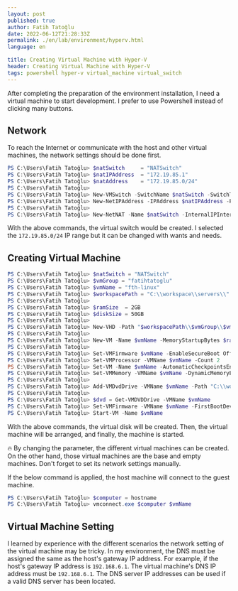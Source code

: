 ```yaml
---
layout: post
published: true
author: Fatih Tatoğlu
date: 2022-06-12T21:28:33Z
permalink: ./en/lab/environment/hyperv.html
language: en

title: Creating Virtual Machine with Hyper-V
header: Creating Virtual Machine with Hyper-V
tags: powershell hyper-v virtual_machine virtual_switch
---
```


After completing the preparation of the environment installation, I need a virtual machine to start development. I prefer to use Powershell instead of clicking many buttons.

## Network

To reach the Internet or communicate with the host and other virtual machines, the network settings should be done first.

```powershell
PS C:\Users\Fatih Tatoğlu> $natSwitch     = "NATSwitch"
PS C:\Users\Fatih Tatoğlu> $natIPAddress  = "172.19.85.1"
PS C:\Users\Fatih Tatoğlu> $natAddress    = "172.19.85.0/24"
PS C:\Users\Fatih Tatoğlu> 
PS C:\Users\Fatih Tatoğlu> New-VMSwitch -SwitchName $natSwitch -SwitchType Internal
PS C:\Users\Fatih Tatoğlu> New-NetIPAddress -IPAddress $natIPAddress -PrefixLength 24 -InterfaceAlias "vEthernet ($natSwitch)"
PS C:\Users\Fatih Tatoğlu> 
PS C:\Users\Fatih Tatoğlu> New-NetNAT -Name $natSwitch -InternalIPInterfaceAddressPrefix $natAddress
```

With the above commands, the virtual switch would be created. I selected the `172.19.85.0/24` IP range but it can be changed with wants and needs.

## Creating Virtual Machine

```powershell
PS C:\Users\Fatih Tatoğlu> $natSwitch = "NATSwitch"
PS C:\Users\Fatih Tatoğlu> $vmGroup = "fatihtatoglu"
PS C:\Users\Fatih Tatoğlu> $vmName = "fth-linux"
PS C:\Users\Fatih Tatoğlu> $workspacePath = "C:\\workspace\\servers\\"
PS C:\Users\Fatih Tatoğlu> 
PS C:\Users\Fatih Tatoğlu> $ramSize  = 2GB 
PS C:\Users\Fatih Tatoğlu> $diskSize = 50GB
PS C:\Users\Fatih Tatoğlu> 
PS C:\Users\Fatih Tatoğlu> New-VHD -Path "$workspacePath\\$vmGroup\\$vmName\\$vmName.vhdx" -SizeBytes $diskSize -Fixed -BlockSizeBytes 1MB
PS C:\Users\Fatih Tatoğlu> 
PS C:\Users\Fatih Tatoğlu> New-VM -Name $vmName -MemoryStartupBytes $ramSize -BootDevice VHD -VHDPath "$workspacePath\\$vmGroup\\$vmName\\$vmName.vhdx" -Path "$workspacePath\\$vmGroup" -Generation 2 -Switch $natSwitch
PS C:\Users\Fatih Tatoğlu> 
PS C:\Users\Fatih Tatoğlu> Set-VMFirmware $vmName -EnableSecureBoot Off
PS C:\Users\Fatih Tatoğlu> Set-VMProcessor -VMName $vmName -Count 2
PS C:\Users\Fatih Tatoğlu> Set-VM -Name $vmName -AutomaticCheckpointsEnabled $false -CheckpointType Disabled
PS C:\Users\Fatih Tatoğlu> Set-VMMemory -VMName $vmName -DynamicMemoryEnabled $true -MinimumBytes ($ramSize / 16) -StartupBytes ($ramSize / 8) -MaximumBytes $ramSize
PS C:\Users\Fatih Tatoğlu> 
PS C:\Users\Fatih Tatoğlu> Add-VMDvdDrive -VMName $vmName -Path "C:\\workspace\\isos\\linuxmint-20.3-xfce-64bit.iso"
PS C:\Users\Fatih Tatoğlu> 
PS C:\Users\Fatih Tatoğlu> $dvd = Get-VMDVDDrive -VMName $vmName
PS C:\Users\Fatih Tatoğlu> Set-VMFirmware -VMName $vmName -FirstBootDevice $dvd
PS C:\Users\Fatih Tatoğlu> Start-VM -Name $vmName
```

With the above commands, the virtual disk will be created. Then, the virtual machine will be arranged, and finally, the machine is started.

🔥 By changing the parameter, the different virtual machines can be created. On the other hand, those virtual machines are the base and empty machines. Don't forget to set its network settings manually.

If the below command is applied, the host machine will connect to the guest machine.

```powershell
PS C:\Users\Fatih Tatoğlu> $computer = hostname
PS C:\Users\Fatih Tatoğlu> vmconnect.exe $computer $vmName
```

## Virtual Machine Setting

I learned by experience with the different scenarios the network setting of the virtual machine may be tricky. In my environment, the DNS must be assigned the same as the host's gateway IP address. For example, if the host's gateway IP address is `192.168.6.1`. The virtual machine's DNS IP address must be `192.168.6.1`. The DNS server IP addresses can be used if a valid DNS server has been located.
